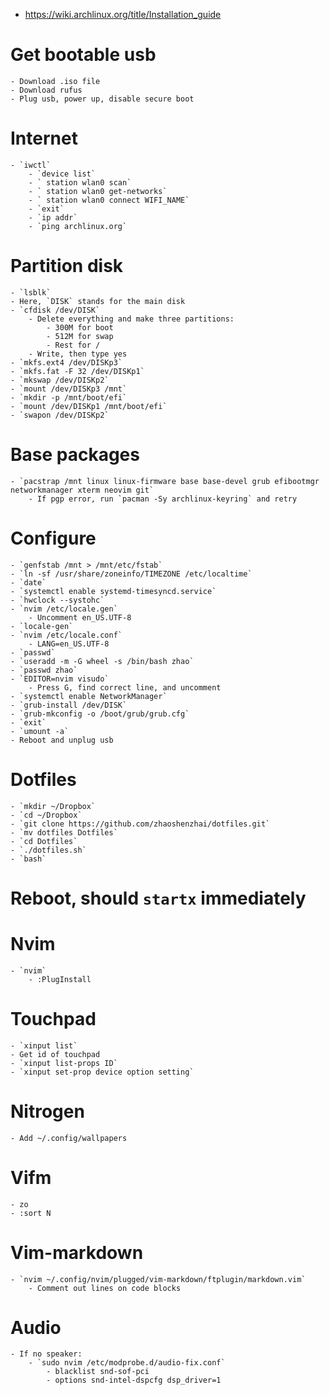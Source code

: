 - https://wiki.archlinux.org/title/Installation_guide

# Get bootable usb
    - Download .iso file
    - Download rufus
    - Plug usb, power up, disable secure boot

# Internet
    - `iwctl`
        - `device list`
        - ` station wlan0 scan`
        - ` station wlan0 get-networks`
        - ` station wlan0 connect WIFI_NAME`
        - `exit`
        - `ip addr`
        - `ping archlinux.org`

# Partition disk
    - `lsblk`
    - Here, `DISK` stands for the main disk
    - `cfdisk /dev/DISK`
        - Delete everything and make three partitions:
            - 300M for boot
            - 512M for swap
            - Rest for /
        - Write, then type yes
    - `mkfs.ext4 /dev/DISKp3`
    - `mkfs.fat -F 32 /dev/DISKp1`
    - `mkswap /dev/DISKp2`
    - `mount /dev/DISKp3 /mnt`
    - `mkdir -p /mnt/boot/efi`
    - `mount /dev/DISKp1 /mnt/boot/efi`
    - `swapon /dev/DISKp2`

# Base packages
    - `pacstrap /mnt linux linux-firmware base base-devel grub efibootmgr networkmanager xterm neovim git`
        - If pgp error, run `pacman -Sy archlinux-keyring` and retry

# Configure
    - `genfstab /mnt > /mnt/etc/fstab`
    - `ln -sf /usr/share/zoneinfo/TIMEZONE /etc/localtime`
    - `date`
    - `systemctl enable systemd-timesyncd.service`
    - `hwclock --systohc`
    - `nvim /etc/locale.gen`
        - Uncomment en_US.UTF-8
    - `locale-gen`
    - `nvim /etc/locale.conf`
        - LANG=en_US.UTF-8
    - `passwd`
    - `useradd -m -G wheel -s /bin/bash zhao`
    - `passwd zhao`
    - `EDITOR=nvim visudo`
        - Press G, find correct line, and uncomment
    - `systemctl enable NetworkManager`
    - `grub-install /dev/DISK`
    - `grub-mkconfig -o /boot/grub/grub.cfg`
    - `exit`
    - `umount -a`
    - Reboot and unplug usb

# Dotfiles
    - `mkdir ~/Dropbox`
    - `cd ~/Dropbox`
    - `git clone https://github.com/zhaoshenzhai/dotfiles.git`
    - `mv dotfiles Dotfiles`
    - `cd Dotfiles`
    - `./dotfiles.sh`
    - `bash`

# Reboot, should `startx` immediately

# Nvim
    - `nvim`
        - :PlugInstall

# Touchpad
    - `xinput list`
    - Get id of touchpad
    - `xinput list-props ID`
    - `xinput set-prop device option setting`

# Nitrogen
    - Add ~/.config/wallpapers

# Vifm
    - zo
    - :sort N

# Vim-markdown
    - `nvim ~/.config/nvim/plugged/vim-markdown/ftplugin/markdown.vim`
        - Comment out lines on code blocks

# Audio
    - If no speaker:
        - `sudo nvim /etc/modprobe.d/audio-fix.conf`
            - blacklist snd-sof-pci
            - options snd-intel-dspcfg dsp_driver=1
